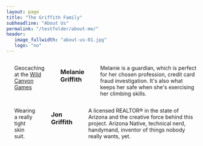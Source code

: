 ```yaml
---
layout: page
title: "The Griffith Family"
subheadline: "About Us"
permalink: "/testfolder/about-me/"
header:
   image_fullwidth: "about-us-01.jpg"
   logo: "no"
---
```


<div class="row t60">
    <div class="medium-6 columns b30">
        <img src="{{ site.urlimg }}webdesign_screenshot_nixdorf.jpg" alt="">
        <p>Geocaching at the <a href="http://wildcanyongames.org">Wild Canyon Games</a></p>
        <p><h3>Melanie Griffith</h3></p>
        <p>Melanie is a guardian, which is perfect for her chosen profession, credit card fraud investigation.  It's also what keeps her safe when she's exercising her climbing skills.</p>
    </div><!-- /.medium-6.columns -->
    <div class="medium-6 columns b30">
        <img src="{{ site.urlimg }}webdesign_screenshot_jcorneille.jpg" alt="">
        <p>Wearing a really tight skin suit.</p>
        <p><h3>Jon Griffith</h3></p>
        <p>A licensed REALTOR® in the state of Arizona and the creative force behind this project.  Arizona Native, technical nerd, handymand, inventor of things nobody really wants, yet.</p>
    </div><!-- /.medium-6.columns -->
</div><!-- /.row -->
